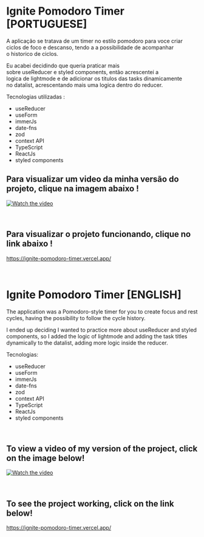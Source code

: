 # Ignite Pomodoro Timer [PORTUGUESE]
A aplicação se tratava de um timer no estilo pomodoro para voce criar ciclos de foco e descanso, tendo a a possibilidade de acompanhar o historico de ciclos.

Eu acabei decidindo que queria praticar mais sobre useReducer e styled components, então acrescentei a logica de lightmode e de adicionar os titulos das tasks dinamicamente no datalist, acrescentando mais uma logica dentro do reducer.

Tecnologias utilizadas :

- useReducer
- useForm
- immerJs
- date-fns
- zod
- context API
- TypeScript
- ReactJs
- styled components

## Para visualizar um video da minha versão do projeto, clique na imagem abaixo !

[![Watch the video](https://encrypted-tbn0.gstatic.com/images?q=tbn:ANd9GcTvX7XjW8SbO7M8RFY41EYr8WtFq9QouZ7L5A&usqp=CAU)](https://youtu.be/gbb73nM-uMM)

</br>

## Para visualizar o projeto funcionando, clique no link abaixo !
https://ignite-pomodoro-timer.vercel.app/

</br>

# Ignite Pomodoro Timer [ENGLISH]
The application was a Pomodoro-style timer for you to create focus and rest cycles, having the possibility to follow the cycle history.

I ended up deciding I wanted to practice more about useReducer and styled components, so I added the logic of lightmode and adding the task titles dynamically to the datalist, adding more logic inside the reducer.


Tecnologias:

- useReducer
- useForm
- immerJs
- date-fns
- zod
- context API
- TypeScript
- ReactJs
- styled components

</br>

## To view a video of my version of the project, click on the image below!
[![Watch the video](https://encrypted-tbn0.gstatic.com/images?q=tbn:ANd9GcTvX7XjW8SbO7M8RFY41EYr8WtFq9QouZ7L5A&usqp=CAU)](https://youtu.be/gbb73nM-uMM)

</br>

## To see the project working, click on the link below!

https://ignite-pomodoro-timer.vercel.app/
